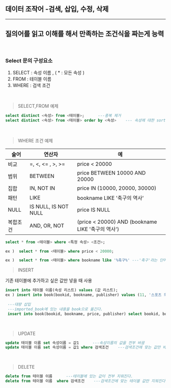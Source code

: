 ## 데이터 조작어 -검색, 삽입, 수정, 삭제
---
## 질의어를 읽고 이해를 해서 만족하는 조건식을 짜는게 능력

<br>

### Select 문의 구성요소
1. SELECT :  속성 이름 ,  ( * : 모든 속성 )
2. FROM : 테이블 이름
3. WHERE : 검색 조건

<br>

>SELECT,FROM 예제 


```sql
select distinct <속성> from <테이블>;      ---중복 제거
select distinct <속성> from <테이블> order by <속성>    --- 속성에 대한 sort
```
<br>

>WHERE 조건 예제

|술어|연산자|예|
|--|--|--|
|비교|=, <, <= , >, >=|price < 20000|
|범위|BETWEEN|price BETWEEN 10000 AND 20000|
|집합|IN, NOT IN|price IN (10000, 20000, 30000)|
|패턴|LIKE|bookname LIKE '축구의 역사'|
|NULL|IS NULL, IS NOT NULL|price IS NULL|
|복합조건|AND, OR, NOT|(price < 20000) AND (bookname LIKE '축구의 역사')|

```sql
select * from <테이블> where <특정 속성> <조건>;

ex )  select * from <테이블> where price < 20000;

ex )  select * from <테이블> where bookname like '%축구%' ---'축구'라는 단어를 포함한 모든 bookname;
``` 

>INSERT

기존 테이블에 추가하고 싶은 값만 넣을 때 사용 
```sql
insert into 테이블 이름(속성 리스트) values (값 리스트);
ex ) insert into book(bookid, bookname, publisher) values (11, '스포츠 의학', '한솔 의학 서적');
 
 ---대량 삽입
 ---imported_book에 있는 내용을 book으로 옮긴다.
 insert into book(bookid, bookname, price, publisher) select bookid, bookname, price, publisher from imported_book;
 ```
 <br>

 >UPDATE

```sql
update 테이블 이름 set 속성이름 = 값1      ---속성이름의 값을 전부 바꿈
update 테이블 이름 set 속성이름 = 값1 where 검색조건    ---검색조건에 맞는 값만 바꿈, 조건 설정에 주의를 기울여서 작성 할 것.
 ```
 <br>

 >DELETE

```sql
delete from 테이블 이름      ---테이블에 있는 값이 전부 지워진다.
delete from 테이블 이름  where 검색조건    ---검색조건에 맞는 테이블 값만 지워진다.
 ```
 